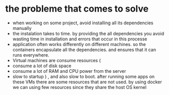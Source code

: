 # the probleme that comes to solve
- when working on some project, avoid installing all its dependencies manually
- the instalation takes to time. by providing the all dependencies you avoid wasting time in installation and errors that occur in this processe
- application often works differently on different machines. so the containers encapsulate all the  dependencies. and ensures that it can runs everywhere.
- Virtual machines are consume resources 
(
- consume a lot of disk space
- consume a lot of RAM and CPU power from the server
- slow to startup
)
, and also slow to boot. after running some apps on these VMs there are some resources that are not used. by using docker we can using few resources since they share the host OS kernel